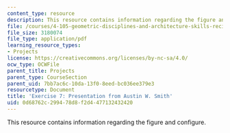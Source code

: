 ```yaml
---
content_type: resource
description: This resource contains information regarding the figure and configure.
file: /courses/4-105-geometric-disciplines-and-architecture-skills-reciprocal-methodologies-fall-2012/0d68762c299478d8f2d4477132432420_MIT4_105F12_Pres_Ex7_AS.pdf
file_size: 3180074
file_type: application/pdf
learning_resource_types:
- Projects
license: https://creativecommons.org/licenses/by-nc-sa/4.0/
ocw_type: OCWFile
parent_title: Projects
parent_type: CourseSection
parent_uid: 7bb7ac6c-10da-13f0-8eed-bc036ee379e3
resourcetype: Document
title: 'Exercise 7: Presentation from Austin W. Smith'
uid: 0d68762c-2994-78d8-f2d4-477132432420
---
```

This resource contains information regarding the figure and configure.